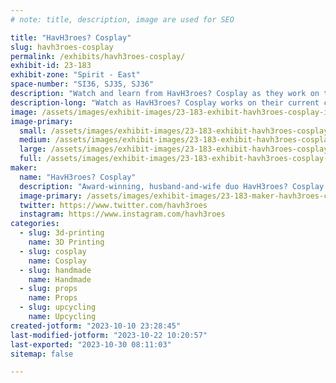 ```yaml
---
# note: title, description, image are used for SEO

title: "HavH3roes? Cosplay"
slug: havh3roes-cosplay
permalink: /exhibits/havh3roes-cosplay/
exhibit-id: 23-183
exhibit-zone: "Spirit - East"
space-number: "SI36, SJ35, SJ36"
description: "Watch and learn from HavH3roes? Cosplay as they work on their current builds!"
description-long: "Watch as HavH3roes? Cosplay works on their current cosplays and learn about their making processes. We will also be showcasing some pieces from our award-winning Borderlands and Wonderlands cosplays."
image: /assets/images/exhibit-images/23-183-exhibit-havh3roes-cosplay-img-20231010-224259-large.jpg
image-primary: 
  small: /assets/images/exhibit-images/23-183-exhibit-havh3roes-cosplay-img-20231010-224259-small.jpg
  medium: /assets/images/exhibit-images/23-183-exhibit-havh3roes-cosplay-img-20231010-224259-medium.jpg
  large: /assets/images/exhibit-images/23-183-exhibit-havh3roes-cosplay-img-20231010-224259-large.jpg
  full: /assets/images/exhibit-images/23-183-exhibit-havh3roes-cosplay-img-20231010-224259-full.jpg
maker: 
  name: "HavH3roes? Cosplay"
  description: "Award-winning, husband-and-wife duo HavH3roes? Cosplay creates semi-to-fully handmade costumes and props. Although collectively cosplaying since 2013, we have been cosplaying and competing at conventions since 2019. We specialize in stylized/painted cosplays (from head to toe) and look to upcycle materials as much as possible. Our mediums span the realms of sewing, 3D modeling/printing, foamsmithing and everything in-between. We are constantly looking for new challenges and skills to push our boundaries and imaginations!"
  image-primary: /assets/images/exhibit-images/23-183-maker-havh3roes-cosplay-lr-02804-medium.jpg
  twitter: https://www.twitter.com/havh3roes
  instagram: https://www.instagram.com/havh3roes
categories: 
  - slug: 3d-printing
    name: 3D Printing
  - slug: cosplay
    name: Cosplay
  - slug: handmade
    name: Handmade
  - slug: props
    name: Props
  - slug: upcycling
    name: Upcycling
created-jotform: "2023-10-10 23:28:45"
last-modified-jotform: "2023-10-22 10:20:57"
last-exported: "2023-10-30 08:11:03"
sitemap: false

---
```

